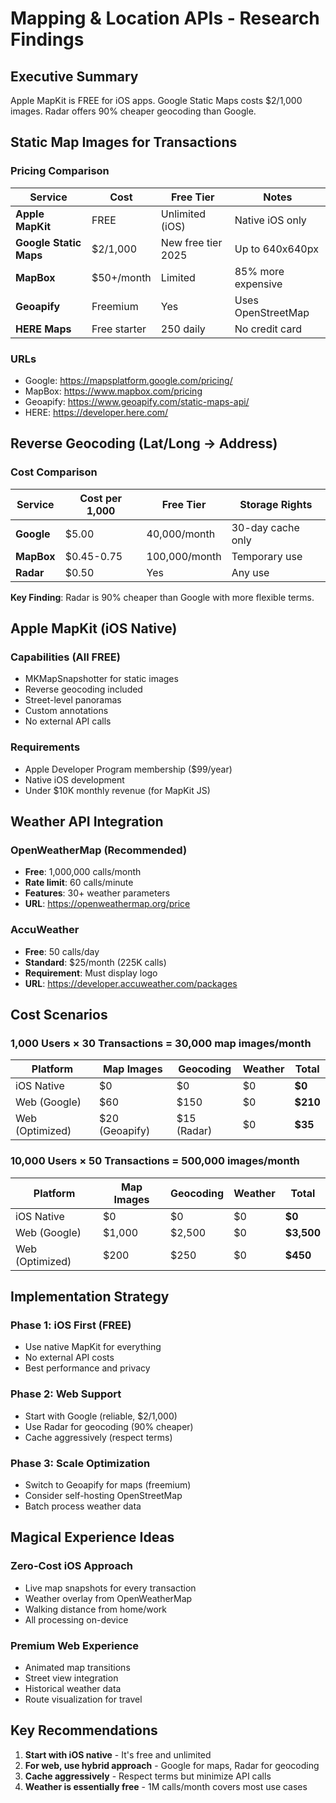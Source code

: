 # Mapping & Location APIs - Research Findings

## Executive Summary
Apple MapKit is FREE for iOS apps. Google Static Maps costs $2/1,000 images. Radar offers 90% cheaper geocoding than Google.

## Static Map Images for Transactions

### Pricing Comparison
| Service | Cost | Free Tier | Notes |
|---------|------|-----------|-------|
| **Apple MapKit** | FREE | Unlimited (iOS) | Native iOS only |
| **Google Static Maps** | $2/1,000 | New free tier 2025 | Up to 640x640px |
| **MapBox** | $50+/month | Limited | 85% more expensive |
| **Geoapify** | Freemium | Yes | Uses OpenStreetMap |
| **HERE Maps** | Free starter | 250 daily | No credit card |

### URLs
- Google: https://mapsplatform.google.com/pricing/
- MapBox: https://www.mapbox.com/pricing
- Geoapify: https://www.geoapify.com/static-maps-api/
- HERE: https://developer.here.com/

## Reverse Geocoding (Lat/Long → Address)

### Cost Comparison
| Service | Cost per 1,000 | Free Tier | Storage Rights |
|---------|----------------|-----------|----------------|
| **Google** | $5.00 | 40,000/month | 30-day cache only |
| **MapBox** | $0.45-0.75 | 100,000/month | Temporary use |
| **Radar** | $0.50 | Yes | Any use |

**Key Finding**: Radar is 90% cheaper than Google with more flexible terms.

## Apple MapKit (iOS Native)

### Capabilities (All FREE)
- MKMapSnapshotter for static images
- Reverse geocoding included
- Street-level panoramas
- Custom annotations
- No external API calls

### Requirements
- Apple Developer Program membership ($99/year)
- Native iOS development
- Under $10K monthly revenue (for MapKit JS)

## Weather API Integration

### OpenWeatherMap (Recommended)
- **Free**: 1,000,000 calls/month
- **Rate limit**: 60 calls/minute
- **Features**: 30+ weather parameters
- **URL**: https://openweathermap.org/price

### AccuWeather
- **Free**: 50 calls/day
- **Standard**: $25/month (225K calls)
- **Requirement**: Must display logo
- **URL**: https://developer.accuweather.com/packages

## Cost Scenarios

### 1,000 Users × 30 Transactions = 30,000 map images/month

| Platform | Map Images | Geocoding | Weather | **Total** |
|----------|------------|-----------|---------|-----------|
| iOS Native | $0 | $0 | $0 | **$0** |
| Web (Google) | $60 | $150 | $0 | **$210** |
| Web (Optimized) | $20 (Geoapify) | $15 (Radar) | $0 | **$35** |

### 10,000 Users × 50 Transactions = 500,000 images/month

| Platform | Map Images | Geocoding | Weather | **Total** |
|----------|------------|-----------|---------|-----------|
| iOS Native | $0 | $0 | $0 | **$0** |
| Web (Google) | $1,000 | $2,500 | $0 | **$3,500** |
| Web (Optimized) | $200 | $250 | $0 | **$450** |

## Implementation Strategy

### Phase 1: iOS First (FREE)
- Use native MapKit for everything
- No external API costs
- Best performance and privacy

### Phase 2: Web Support
- Start with Google (reliable, $2/1,000)
- Use Radar for geocoding (90% cheaper)
- Cache aggressively (respect terms)

### Phase 3: Scale Optimization
- Switch to Geoapify for maps (freemium)
- Consider self-hosting OpenStreetMap
- Batch process weather data

## Magical Experience Ideas

### Zero-Cost iOS Approach
- Live map snapshots for every transaction
- Weather overlay from OpenWeatherMap
- Walking distance from home/work
- All processing on-device

### Premium Web Experience
- Animated map transitions
- Street view integration
- Historical weather data
- Route visualization for travel

## Key Recommendations

1. **Start with iOS native** - It's free and unlimited
2. **For web, use hybrid approach** - Google for maps, Radar for geocoding
3. **Cache aggressively** - Respect terms but minimize API calls
4. **Weather is essentially free** - 1M calls/month covers most use cases